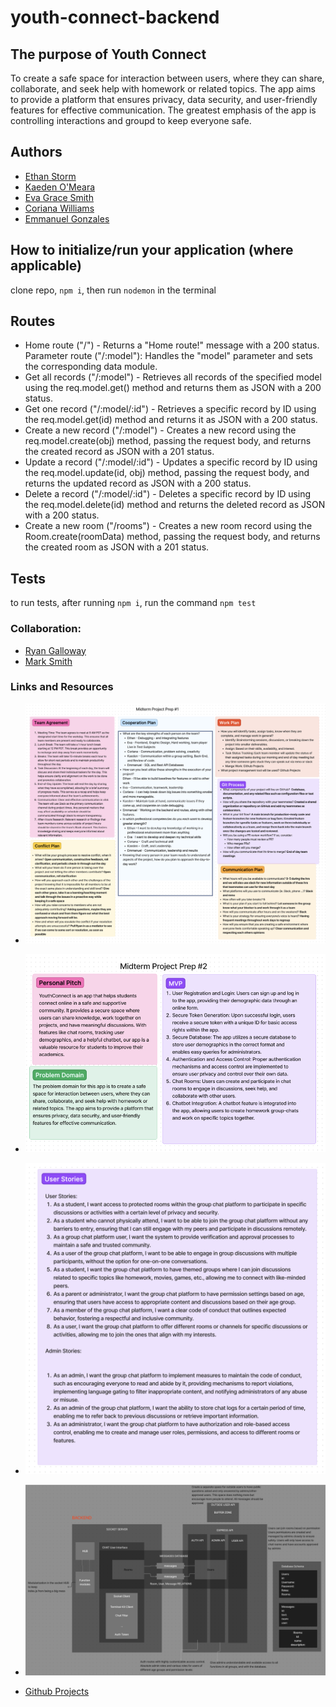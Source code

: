 # youth-connect-backend

## The purpose of Youth Connect
To create a safe space for interaction between users, where they can share, collaborate, and seek help with homework or related topics. The app aims to provide a platform that ensures privacy, data security, and user-friendly features for effective communication. The greatest emphasis of the app is controlling interactions and groupd to keep everyone safe.

## Authors
- [Ethan Storm](https://github.com/ShadowDraco)
- [Kaeden O'Meara](https://github.com/KaedenOC)
- [Eva Grace Smith](https://github.com/EvaGraceSmith)
- [Coriana Williams](https://github.com/Coriana1)
- [Emmanuel Gonzales](https://github.com/Emmanuel-Gonzales)

## How to initialize/run your application (where applicable)
clone repo, `npm i`, then run `nodemon` in the terminal

## Routes
- Home route ("/") - Returns a "Home route!" message with a 200 status.
Parameter route ("/:model"): Handles the "model" parameter and sets the corresponding data module.
- Get all records ("/:model") - Retrieves all records of the specified model using the req.model.get() method and returns them as JSON with a 200 status.
- Get one record ("/:model/:id") - Retrieves a specific record by ID using the req.model.get(id) method and returns it as JSON with a 200 status.
- Create a new record ("/:model") - Creates a new record using the req.model.create(obj) method, passing the request body, and returns the created record as JSON with a 201 status.
- Update a record ("/:model/:id") - Updates a specific record by ID using the req.model.update(id, obj) method, passing the request body, and returns the updated record as JSON with a 200 status.
- Delete a record ("/:model/:id") - Deletes a specific record by ID using the req.model.delete(id) method and returns the deleted record as JSON with a 200 status.
- Create a new room ("/rooms") - Creates a new room record using the Room.create(roomData) method, passing the request body, and returns the created room as JSON with a 201 status.

## Tests
to run tests, after running `npm i`, run the command `npm test`
### Collaboration:
- [Ryan Galloway](https://github.com/rkgallaway)
- [Mark Smith](https://github.com/markmrsmith)
### Links and Resources
- ![Project Prep #1](./assets/Projectprep1.png)
- ![Project Prep #2](./assets/Projectprep2.png)
- ![Project Prep #4](./assets/Projectprep4.png)
- ![UML](./assets/UML.png)

- [Github Projects](https://github.com/orgs/YouthConnect/projects/1/views/1)

